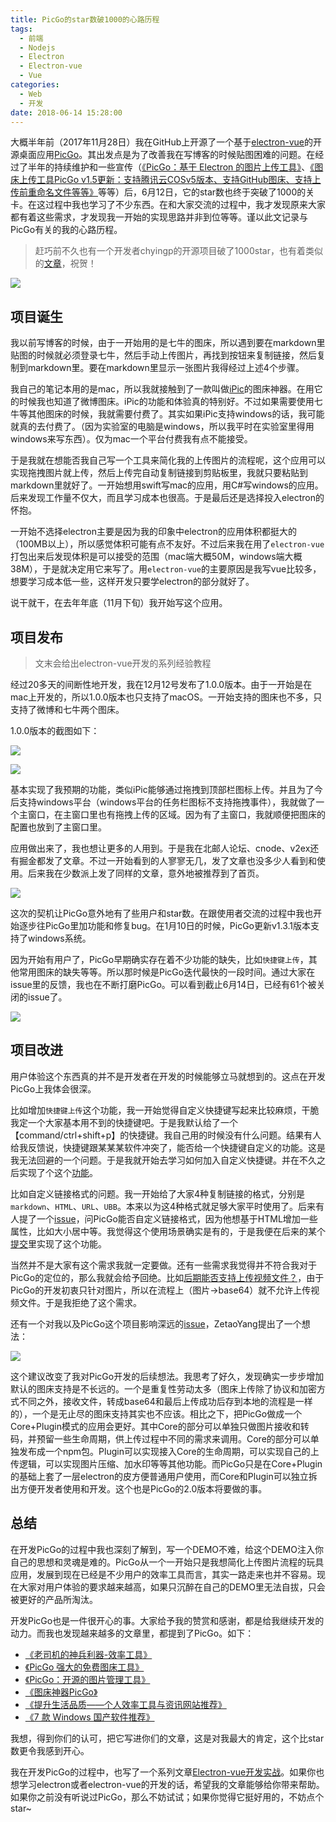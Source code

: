 ```yaml
---
title: PicGo的star数破1000的心路历程
tags: 
  - 前端
  - Nodejs
  - Electron
  - Electron-vue
  - Vue
categories:
  - Web
  - 开发
date: 2018-06-14 15:28:00
---
```

大概半年前（2017年11月28日）我在GitHub上开源了一个基于[electron-vue](https://github.com/SimulatedGREG/electron-vue)的开源桌面应用[PicGo](https://github.com/Molunerfinn/PicGo)。其出发点是为了改善我在写博客的时候贴图困难的问题。在经过了半年的持续维护和一些宣传（[《PicGo：基于 Electron 的图片上传工具》](https://sspai.com/post/42310)、[《图床上传工具PicGo v1.5更新：支持腾讯云COSv5版本、支持GitHub图床、支持上传前重命名文件等等》](https://sspai.com/post/44495)等等）后，6月12日，它的star数也终于突破了1000的关卡。在这过程中我也学习了不少东西。在和大家交流的过程中，我才发现原来大家都有着这些需求，才发现我一开始的实现思路并非到位等等。谨以此文记录与PicGo有关的我的心路历程。

> 赶巧前不久也有一个开发者chyingp的开源项目破了1000star，也有着类似的[文章](https://juejin.im/post/5b1717a86fb9a01e3e5ce540)，祝贺！

![](https://blog-1251750343.cos.ap-beijing.myqcloud.com/8700af19ly1fs892cewamj21ks0emq5n.jpg)

<!--more -->

## 项目诞生

我以前写博客的时候，由于一开始用的是七牛的图床，所以遇到要在markdown里贴图的时候就必须登录七牛，然后手动上传图片，再找到按钮来复制链接，然后复制到markdown里。要在markdown里显示一张图片我得经过上述4个步骤。

我自己的笔记本用的是mac，所以我就接触到了一款叫做[iPic](https://toolinbox.net/iPic/)的图床神器。在用它的时候我也知道了微博图床。iPic的功能和体验真的特别好。不过如果需要使用七牛等其他图床的时候，我就需要付费了。其实如果iPic支持windows的话，我可能就真的去付费了。（因为实验室的电脑是windows，所以我平时在实验室里得用windows来写东西）。仅为mac一个平台付费我有点不能接受。

于是我就在想能否我自己写一个工具来简化我的上传图片的流程呢，这个应用可以实现拖拽图片就上传，然后上传完自动复制链接到剪贴板里，我就只要粘贴到markdown里就好了。一开始想用swift写mac的应用，用C#写windows的应用。后来发现工作量不仅大，而且学习成本也很高。于是最后还是选择投入electron的怀抱。

一开始不选择electron主要是因为我的印象中electron的应用体积都挺大的（100MB以上），所以感觉体积可能有点不友好。不过后来我在用了`electron-vue`打包出来后发现体积是可以接受的范围（mac端大概50M，windows端大概38M），于是就决定用它来写了。用`electron-vue`的主要原因是我写vue比较多，想要学习成本低一些，这样开发只要学electron的部分就好了。

说干就干，在去年年底（11月下旬）我开始写这个应用。

## 项目发布

> 文末会给出electron-vue开发的系列经验教程

经过20多天的间断性地开发，我在12月12号发布了1.0.0版本。由于一开始是在mac上开发的，所以1.0.0版本也只支持了macOS。一开始支持的图床也不多，只支持了微博和七牛两个图床。

1.0.0版本的截图如下：

![](https://blog-1251750343.cos.ap-beijing.myqcloud.com/34242310-b5056510-e655-11e7-8568-60ffd4f71910.gif)

![](https://blog-1251750343.cos.ap-beijing.myqcloud.com/34242857-d177930a-e658-11e7-9688-7405851dd5e5.gif)

基本实现了我预期的功能，类似iPic能够通过拖拽到顶部栏图标上传。并且为了今后支持windows平台（windows平台的任务栏图标不支持拖拽事件），我就做了一个主窗口，在主窗口里也有拖拽上传的区域。因为有了主窗口，我就顺便把图床的配置也放到了主窗口里。

应用做出来了，我也想让更多的人用到。于是我在北邮人论坛、cnode、v2ex还有掘金都发了文章。不过一开始看到的人寥寥无几，发了文章也没多少人看到和使用。后来我在少数派上发了同样的文章，意外地被推荐到了首页。

![](https://blog-1251750343.cos.ap-beijing.myqcloud.com/8700af19ly1fmvr6uah8rj21z20vk7wh)

这次的契机让PicGo意外地有了些用户和star数。在跟使用者交流的过程中我也开始逐步往PicGo里加功能和修复bug。在1月10日的时候，PicGo更新v1.3.1版本支持了windows系统。

因为开始有用户了，PicGo早期确实存在着不少功能的缺失，比如`快捷键上传`，其他常用图床的缺失等等。所以那时候是PicGo迭代最快的一段时间。通过大家在issue里的反馈，我也在不断打磨PicGo。可以看到截止6月14日，已经有61个被关闭的issue了。

![](https://blog-1251750343.cos.ap-beijing.myqcloud.com/5b2223c52853f.png)

## 项目改进

用户体验这个东西真的并不是开发者在开发的时候能够立马就想到的。这点在开发PicGo上我体会很深。

比如增加`快捷键上传`这个功能，我一开始觉得自定义快捷键写起来比较麻烦，干脆我定一个大家基本用不到的快捷键吧。于是我默认给了一个【command/ctrl+shift+p】的快捷键。我自己用的时候没有什么问题。结果有人给我反馈说，快捷键跟某某某软件冲突了，能否给一个快捷键自定义的功能。这是我无法回避的一个问题。于是我就开始去学习如何加入自定义快捷键。并在不久之后实现了个这个[功能](https://github.com/Molunerfinn/PicGo/commit/37a784225e90c9d115367f056957dac88ebcf816)。

比如自定义链接格式的问题。我一开始给了大家4种复制链接的格式，分别是`markdown`、`HTML`、`URL`、`UBB`。本来以为这4种格式就足够大家平时使用了。后来有人提了一个[issue](https://github.com/Molunerfinn/PicGo/issues/25)，问PicGo能否自定义链接格式，因为他想基于HTML增加一些属性，比如大小居中等。我觉得这个使用场景确实是有的，于是我便在后来的某个[提交](https://github.com/Molunerfinn/PicGo/commit/4010a09fe48d8109456c3c1b37695f177336f2e4)里实现了这个功能。

当然并不是大家有这个需求我就一定要做。还有一些需求我觉得并不符合我对于PicGo的定位的，那么我就会给予回绝。比如[后期能否支持上传视频文件？](https://github.com/Molunerfinn/PicGo/issues/53)，由于PicGo的开发初衷只针对图片，所以在流程上（图片->base64）就不允许上传视频文件。于是我拒绝了这个需求。

还有一个对我以及PicGo这个项目影响深远的[issue](https://github.com/Molunerfinn/PicGo/issues/26)，ZetaoYang提出了一个想法：

![](https://blog-1251750343.cos.ap-beijing.myqcloud.com/5b2228f31219a.png)

这个建议改变了我对PicGo开发的后续想法。我思考了好久，发现确实一步步增加默认的图床支持是不长远的。一个是重复性劳动太多（图床上传除了协议和加密方式不同之外，接收文件，转成base64和最后上传成功后存到本地的流程是一样的），一个是无止尽的图床支持其实也不应该。相比之下，把PicGo做成一个Core+Plugin模式的应用会更好。其中Core的部分可以单独只做图片接收和转码，并预留一些生命周期，供上传过程中不同的需求来调用。Core的部分可以单独发布成一个npm包。Plugin可以实现接入Core的生命周期，可以实现自己的上传逻辑，可以实现图片压缩、加水印等等其他功能。而PicGo只是在Core+Plugin的基础上套了一层electron的皮方便普通用户使用，而Core和Plugin可以独立拆出方便开发者使用和开发。这个也是PicGo的2.0版本将要做的事。

## 总结

在开发PicGo的过程中我也深刻了解到，写一个DEMO不难，给这个DEMO注入你自己的思想和灵魂是难的。PicGo从一个一开始只是我想简化上传图片流程的玩具应用，发展到现在已经是不少用户的效率工具而言，其实一路走来也并不容易。现在大家对用户体验的要求越来越高，如果只沉醉在自己的DEMO里无法自拔，只会被更好的产品所淘汰。

开发PicGo也是一件很开心的事。大家给予我的赞赏和感谢，都是给我继续开发的动力。而我也发现越来越多的文章里，都提到了PicGo。如下：

- [《老司机的神兵利器-效率工具》](https://juejin.im/post/5af0021e518825671547926e)
- [《PicGo 强大的免费图床工具》](https://imwyc.com/picgo/)
- [《PicGo：开源的图片管理工具》](https://lai.yuweining.cn/archives/2035/)
- [《图床神器PicGo》](https://blog.csdn.net/weixin_39200308/article/details/80644336)
- [《提升生活品质——个人效率工具与资讯网站推荐》](https://zhuanlan.zhihu.com/p/37873730)
- [《7 款 Windows 国产软件推荐》](https://sspai.com/post/44150)

我想，得到你们的认可，把它写进你们的文章，这是对我最大的肯定，这个比star数更令我感到开心。

我在开发PicGo的过程中，也写了一个系列文章[Electron-vue开发实战](https://molunerfinn.com/tags/Electron-vue/)。如果你也想学习electron或者electron-vue的开发的话，希望我的文章能够给你带来帮助。如果你之前没有听说过PicGo，那么不妨试试；如果你觉得它挺好用的，不妨点个star~